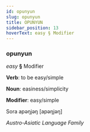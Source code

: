 ```yaml
---
id: opunyun
slug: opunyun
title: OPUNYUN
sidebar_position: 13
hoverText: easy § Modifier
---
```


### opunyun

*easy* **§** Modifier

**Verb**: to be easy/simple

**Noun**: easiness/simplicity

**Modifier**: easy/simple

Sora apəŋjəŋ [apəŋjəŋ]

*Austro-Asiatic Language Family*